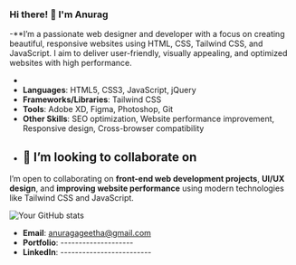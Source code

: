 ### Hi there! 👋 I'm Anurag
-**I’m a passionate web designer and developer with a focus on creating beautiful, responsive websites using HTML, CSS, Tailwind CSS, and JavaScript. I aim to deliver user-friendly, visually appealing, and optimized websites with high performance.

- 
- **Languages**: HTML5, CSS3, JavaScript, jQuery
- **Frameworks/Libraries**: Tailwind CSS
- **Tools**: Adobe XD, Figma, Photoshop, Git
- **Other Skills**: SEO optimization, Website performance improvement, Responsive design, Cross-browser compatibility
- ## 🤝 I’m looking to collaborate on
I’m open to collaborating on **front-end web development projects**, **UI/UX design**, and **improving website performance** using modern technologies like Tailwind CSS and JavaScript.




![Your GitHub stats](https://github-readme-stats.vercel.app/api?username=anurag1anuraj&show_icons=true&theme=radical)

- **Email**: anuragageetha@gmail.com
- **Portfolio**: --------------------
- **LinkedIn**: -------------------------

